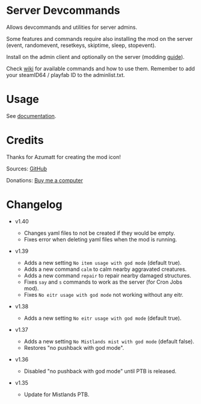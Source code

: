 # Server Devcommands

Allows devcommands and utilities for server admins.

Some features and commands require also installing the mod on the server (event, randomevent, resetkeys, skiptime, sleep, stopevent).

Install on the admin client and optionally on the server (modding [guide](https://youtu.be/L9ljm2eKLrk)).

Check [wiki](https://valheim.fandom.com/wiki/Console_Commands) for available commands and how to use them. Remember to add your steamID64 / playfab ID to the adminlist.txt.

# Usage

See [documentation](https://github.com/JereKuusela/valheim-dev/blob/main/README.md).

# Credits

Thanks for Azumatt for creating the mod icon!

Sources: [GitHub](https://github.com/JereKuusela/valheim-dev)

Donations: [Buy me a computer](https://www.buymeacoffee.com/jerekuusela)

# Changelog

- v1.40
  - Changes yaml files to not be created if they would be empty.
  - Fixes error when deleting yaml files when the mod is running.

- v1.39
  - Adds a new setting `No item usage with god mode` (default true).
  - Adds a new command `calm` to calm nearby aggravated creatures.
  - Adds a new command `repair` to repair nearby damaged structures.
  - Fixes `say` and `s` commands to work as the server (for Cron Jobs mod).
  - Fixes `No eitr usage with god mode` not working without any eitr.

- v1.38
  - Adds a new setting `No eitr usage with god mode` (default true).

- v1.37
  - Adds a new setting `No Mistlands mist with god mode` (default false).
  - Restores "no pushback with god mode".

- v1.36
	- Disabled "no pushback with god mode" until PTB is released.

- v1.35
	- Update for Mistlands PTB.
